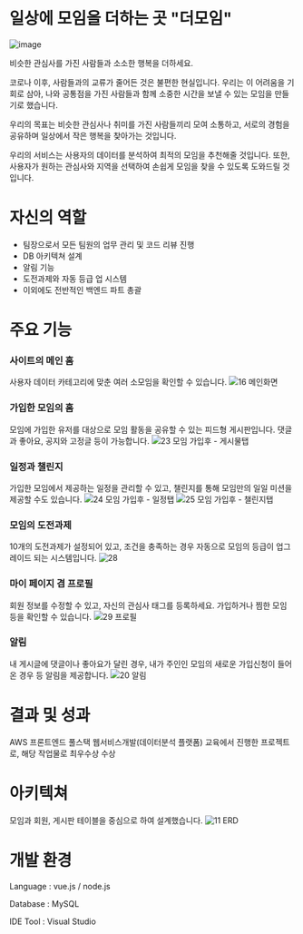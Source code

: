 # 일상에 모임을 더하는 곳 "더모임"
![image](https://github.com/user-attachments/assets/6da0353a-89d6-4b92-9770-d1e4c81aa541)

비슷한 관심사를 가진 사람들과 소소한 행복을 더하세요.

코로나 이후, 사람들과의 교류가 줄어든 것은 불편한 현실입니다.
우리는 이 어려움을 기회로 삼아, 나와 공통점을 가진 사람들과 함께
소중한 시간을 보낼 수 있는 모임을 만들기로 했습니다.

우리의 목표는 비슷한 관심사나 취미를 가진 사람들끼리 모여 소통하고,
서로의 경험을 공유하며 일상에서 작은 행복을 찾아가는 것입니다.

우리의 서비스는 사용자의 데이터를 분석하여 최적의 모임을 추천해줄 것입니다.
또한, 사용자가 원하는 관심사와 지역을 선택하여 손쉽게 모임을 찾을 수 있도록 도와드릴 것입니다.


# 자신의 역할
- 팀장으로서 모든 팀원의 업무 관리 및 코드 리뷰 진행
- DB 아키텍쳐 설계
- 알림 기능
- 도전과제와 자동 등급 업 시스템
- 이외에도 전반적인 백엔드 파트 총괄


# 주요 기능 
### 사이트의 메인 홈
사용자 데이터 카테고리에 맞춘 여러 소모임을 확인할 수 있습니다. 
![16 메인화면](https://github.com/user-attachments/assets/838a92bf-a292-4a9c-acc1-16ceae1cd4b3)

### 가입한 모임의 홈
모임에 가입한 유저를 대상으로 모임 활동을 공유할 수 있는 피드형 게시판입니다. 
댓글과 좋아요, 공지와 고정글 등이 가능합니다.
![23 모임 가입후 - 게시물탭](https://github.com/user-attachments/assets/e2737ac0-e186-4c5f-ac6f-6949bf535338)

### 일정과 챌린지
가입한 모임에서 제공하는 일정을 관리할 수 있고, 챌린지를 통해 모임만의 일일 미션을 제공할 수도 있습니다.
![24 모임 가입후 - 일정탭](https://github.com/user-attachments/assets/3e9ef22e-c73a-47b6-8825-07f7582489ce)
![25 모임 가입후 - 챌린지탭](https://github.com/user-attachments/assets/3cc705a8-1023-400d-a1e6-195c560391c0)

### 모임의 도전과제
10개의 도전과제가 설정되어 있고, 조건을 충족하는 경우 자동으로 모임의 등급이 업그레이드 되는 시스템입니다.
![28](https://github.com/user-attachments/assets/a10ef263-1936-4800-9bae-a85af91a123c)

### 마이 페이지 겸 프로필
회원 정보를 수정할 수 있고, 자신의 관심사 태그를 등록하세요.
가입하거나 찜한 모임 등을 확인할 수 있습니다.
![29 프로필](https://github.com/user-attachments/assets/a3e72cdf-6423-4fb5-992c-846d88729415)

### 알림 
내 게시글에 댓글이나 좋아요가 달린 경우, 내가 주인인 모임의 새로운 가입신청이 들어온 경우 등 알림을 제공합니다.
![20 알림](https://github.com/user-attachments/assets/b9affb08-4a7e-4e7a-96a6-3f5d314a9920)


# 결과 및 성과
AWS 프론트엔드 풀스택 웹서비스개발(데이터분석 플랫폼) 교육에서 진행한 프로젝트로, 해당 작업물로 최우수상 수상

# 아키텍쳐
모임과 회원, 게시판 테이블을 중심으로 하여 설계했습니다.
![11 ERD](https://github.com/user-attachments/assets/04efa8ab-3f74-4d1e-885e-54c93ee987e8)


# 개발 환경
Language : vue.js / node.js 

Database : MySQL

IDE Tool : Visual Studio

